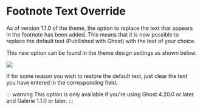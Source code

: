 # Footnote Text Override

As of version 1.1.0 of the theme, the option to replace the text that appears in the footnote has been added. This means that it is now possible to replace the default text (Publlished with Ghost) with the text of your choice.

This new option can be found in the theme design settings as shown below:

![](https://res.cloudinary.com/edev/image/upload/v1643471010/galerie/CleanShot_2022-01-29_at_16.42.43.png)

If for some reason you wish to restore the default text, just clear the text you have entered in the corresponding field.

::: warning
This option is only available if you're using Ghost 4.20.0 or later and Galerie 1.1.0 or later.
:::
